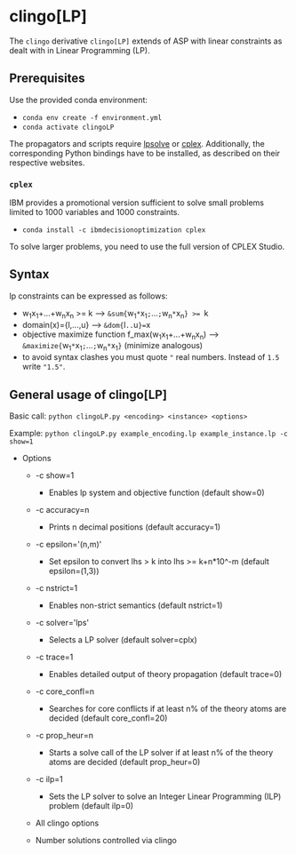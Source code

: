 # clingo[LP]  

The `clingo` derivative `clingo[LP]` extends of ASP with linear constraints as dealt with in Linear Programming (LP).

## Prerequisites

Use the provided conda environment:

+ `conda env create -f environment.yml`
+ `conda activate clingoLP`

The propagators and scripts require [lpsolve](https://sourceforge.net/projects/lpsolve/) or [cplex](https://www.ibm.com/support/knowledgecenter/SSSA5P_12.7.0/ilog.odms.cplex.help/CPLEX/GettingStarted/topics/set_up/Python_setup.html).
Additionally, the corresponding Python bindings have to be installed, as described on their respective websites.

### `cplex`

IBM provides a promotional version sufficient to solve small problems limited to 1000 variables and 1000 constraints.

+ `conda install -c ibmdecisionoptimization cplex`

To solve larger problems, you need to use the full version of CPLEX Studio.

## Syntax

lp constraints can be expressed as follows:

+ w<sub>1</sub>x<sub>1</sub>+...+w<sub>n</sub>x<sub>n</sub> >= k --> `&sum{`w<sub>1</sub>`*`x<sub>1</sub>`;`...`;`w<sub>n</sub>`*`x<sub>n</sub>`} >= `k
+ domain(x)={l,...,u} --> `&dom{`l`..`u`}=`x
+ objective maximize function f_max(w<sub>1</sub>x<sub>1</sub>+...+w<sub>n</sub>x<sub>n</sub>) --> `&maximize{`w<sub>1</sub>`*`x<sub>1</sub>`;`...`;`w<sub>n</sub>`*`x<sub>1</sub>`}` (minimize analogous)
+ to avoid syntax clashes you must quote `"` real numbers. Instead of `1.5` write `"1.5"`.

## General usage of clingo[LP]

Basic call:
`python clingoLP.py <encoding> <instance> <options>`

Example:
`python clingoLP.py example_encoding.lp example_instance.lp -c show=1`

+ Options
  + -c show=1
    + Enables lp system and objective function (default show=0)
  + -c accuracy=n
    + Prints n decimal positions (default accuracy=1)
  + -c epsilon='(n,m)'
    + Set epsilon to convert lhs > k into lhs >= k+n*10^-m (default epsilon=(1,3))
  + -c nstrict=1
    + Enables non-strict semantics (default nstrict=1)
  + -c solver='lps'
    + Selects a LP solver (default solver=cplx)
  + -c trace=1
    + Enables detailed output of theory propagation (default trace=0)
  + -c core_confl=n
    + Searches for core conflicts if at least n% of the theory atoms are decided (default core_confl=20)
  + -c prop_heur=n
    + Starts a solve call of the LP solver if at least n% of the theory atoms are decided (default prop_heur=0)
  + -c ilp=1
    + Sets the LP solver to solve an Integer Linear Programming (ILP) problem (default ilp=0)
  
  + All clingo options
  + Number solutions controlled via clingo
